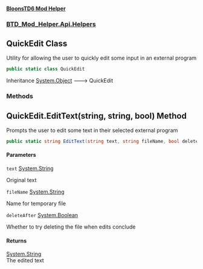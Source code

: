 #### [BloonsTD6 Mod Helper](README.md 'README')
### [BTD_Mod_Helper.Api.Helpers](README.md#BTD_Mod_Helper.Api.Helpers 'BTD_Mod_Helper.Api.Helpers')

## QuickEdit Class

Utility for allowing the user to quickly edit some input in an external program

```csharp
public static class QuickEdit
```

Inheritance [System.Object](https://docs.microsoft.com/en-us/dotnet/api/System.Object 'System.Object') &#129106; QuickEdit
### Methods

<a name='BTD_Mod_Helper.Api.Helpers.QuickEdit.EditText(string,string,bool)'></a>

## QuickEdit.EditText(string, string, bool) Method

Prompts the user to edit some text in their selected external program

```csharp
public static string EditText(string text, string fileName, bool deleteAfter=true);
```
#### Parameters

<a name='BTD_Mod_Helper.Api.Helpers.QuickEdit.EditText(string,string,bool).text'></a>

`text` [System.String](https://docs.microsoft.com/en-us/dotnet/api/System.String 'System.String')

Original text

<a name='BTD_Mod_Helper.Api.Helpers.QuickEdit.EditText(string,string,bool).fileName'></a>

`fileName` [System.String](https://docs.microsoft.com/en-us/dotnet/api/System.String 'System.String')

Name for temporary file

<a name='BTD_Mod_Helper.Api.Helpers.QuickEdit.EditText(string,string,bool).deleteAfter'></a>

`deleteAfter` [System.Boolean](https://docs.microsoft.com/en-us/dotnet/api/System.Boolean 'System.Boolean')

Whether to try deleting the file when edits conclude

#### Returns
[System.String](https://docs.microsoft.com/en-us/dotnet/api/System.String 'System.String')  
The edited text